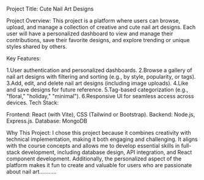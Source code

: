 Project Title: Cute Nail Art Designs

Project Overview: This project is a platform where users can browse, upload, and manage a collection of creative and cute nail art designs. Each user will have a personalized dashboard to view and manage their contributions, save their favorite designs, and explore trending or unique styles shared by others.

Key Features:

1.User authentication and personalized dashboards. 2.Browse a gallery of nail art designs with filtering and sorting (e.g., by style, popularity, or tags). 3.Add, edit, and delete nail art designs (including image uploads). 4.Like and save designs for future reference. 5.Tag-based categorization (e.g., "floral," "holiday," "minimal"). 6.Responsive UI for seamless access across devices. Tech Stack:

Frontend: React (with Vite), CSS (Tailwind or Bootstrap). Backend: Node.js, Express.js. Database: MongoDB

Why This Project: I chose this project because it combines creativity with technical implementation, making it both engaging and challenging. It aligns with the course concepts and allows me to develop essential skills in full-stack development, including database design, API integration, and React component development. Additionally, the personalized aspect of the platform makes it fun to create and valuable for users who are passionate about nail art...........